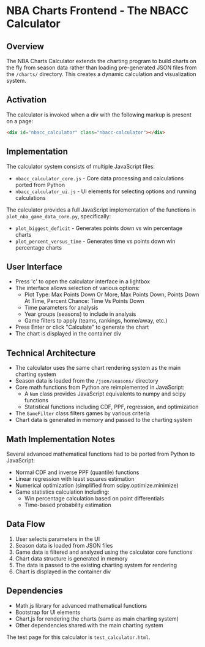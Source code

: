 # NBA Charts Frontend - The NBACC Calculator

## Overview

The NBA Charts Calculator extends the charting program to build charts on the fly from season data rather than loading pre-generated JSON files from the `/charts/` directory. This creates a dynamic calculation and visualization system.

## Activation

The calculator is invoked when a div with the following markup is present on a page:

```html
<div id="nbacc_calculator" class="nbacc-calculator"></div>
```

## Implementation

The calculator system consists of multiple JavaScript files:

- `nbacc_calculator_core.js` - Core data processing and calculations ported from Python
- `nbacc_calculator_ui.js` - UI elements for selecting options and running calculations

The calculator provides a full JavaScript implementation of the functions in `plot_nba_game_data_core.py`, specifically:
- `plot_biggest_deficit` - Generates points down vs win percentage charts
- `plot_percent_versus_time` - Generates time vs points down win percentage charts

## User Interface

- Press 'c' to open the calculator interface in a lightbox
- The interface allows selection of various options:
  - Plot Type: Max Points Down Or More, Max Points Down, Points Down At Time, Percent Chance: Time Vs Points Down
  - Time parameters for analysis
  - Year groups (seasons) to include in analysis
  - Game filters to apply (teams, rankings, home/away, etc.)
- Press Enter or click "Calculate" to generate the chart
- The chart is displayed in the container div

## Technical Architecture

- The calculator uses the same chart rendering system as the main charting system
- Season data is loaded from the `/json/seasons/` directory
- Core math functions from Python are reimplemented in JavaScript:
  - A `Num` class provides JavaScript equivalents to numpy and scipy functions
  - Statistical functions including CDF, PPF, regression, and optimization
- The `GameFilter` class filters games by various criteria
- Chart data is generated in memory and passed to the charting system

## Math Implementation Notes

Several advanced mathematical functions had to be ported from Python to JavaScript:

- Normal CDF and inverse PPF (quantile) functions
- Linear regression with least squares estimation
- Numerical optimization (simplified from scipy.optimize.minimize)
- Game statistics calculation including:
  - Win percentage calculation based on point differentials
  - Time-based probability estimation

## Data Flow

1. User selects parameters in the UI
2. Season data is loaded from JSON files
3. Game data is filtered and analyzed using the calculator core functions
4. Chart data structure is generated in memory
5. The data is passed to the existing charting system for rendering
6. Chart is displayed in the container div

## Dependencies

- Math.js library for advanced mathematical functions
- Bootstrap for UI elements
- Chart.js for rendering the charts (same as main charting system)
- Other dependencies shared with the main charting system

The test page for this calculator is `test_calculator.html`.